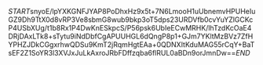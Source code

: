 $START$snyoE/lpYXKGNFJYAP8PoDhxHz9x5t+7N6LmooH1uUbnemvHPUHeIuGZ9Dh9TtX0d8vRP3Ve8sbmG8wub9bkp3oT5dps23URDVfb0cvYuYZlGCKcP4USbXUg/t1b8Rx1P4DwKnESkpcS/P56psk6UbIeECwMRHK/lhTzdKcOaE4DRjDAxLTk8+sTytu9iNdDbfCgAPUUHGL6dQngP8p1+GJm7YKltMzBVz7ZfHYPHZJDkCGgxrhwQDSu9KmT2jRqmHgtEAa+0QDNXItKduMAG55rCqY+BaTsEF2Z1SoYR3l3XVJxJuLkAxroJRbFDffzqba6flRUL0aBDn9orJmnDw==$END$